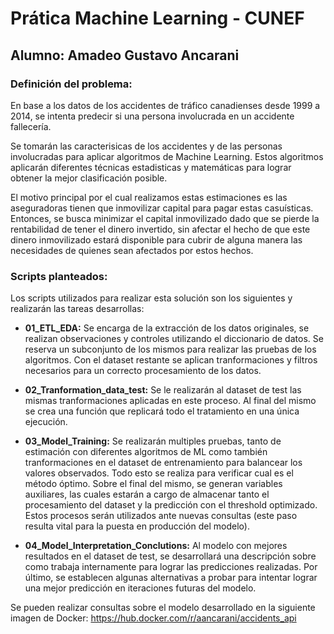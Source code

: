 # Prática Machine Learning - CUNEF

## Alumno: Amadeo Gustavo Ancarani

### Definición del problema:
En base a los datos de los accidentes de tráfico canadienses desde 1999 a 2014, se intenta predecir si una persona involucrada en un accidente fallecería. 

Se tomarán las caracterisicas de los accidentes y de las personas involucradas para aplicar algoritmos de Machine Learning.
Estos algoritmos aplicarán diferentes técnicas estadisticas y matemáticas para lograr obtener la mejor clasificación posible.  

El motivo principal por el cual realizamos estas estimaciones es las aseguradoras tienen que inmovilizar capital para pagar estas casuísticas. Entonces, se busca minimizar el capital inmovilizado dado que se pierde la rentabilidad de tener el dinero invertido, sin afectar el hecho de que este dinero inmovilizado estará disponible para cubrir de alguna manera las necesidades de quienes sean afectados por estos hechos.

### Scripts planteados:

Los scripts utilizados para realizar esta solución son los siguientes y realizarán las tareas desarrollas:

* **01_ETL_EDA:** Se encarga de la extracción de los datos originales, se realizan observaciones y controles utilizando el diccionario de datos. Se reserva un subconjunto de los mismos para realizar las pruebas de los algoritmos. Con el dataset restante se aplican tranformaciones y filtros necesarios para un correcto procesamiento de los datos.  


* **02_Tranformation_data_test:** Se le realizarán al dataset de test las mismas tranformaciones aplicadas en este proceso. Al final del mismo se crea una función que replicará todo el tratamiento en una única ejecución. 
 
 
* **03_Model_Training:** Se realizarán multiples pruebas, tanto de estimación con diferentes algoritmos de ML como también tranformaciones en el dataset de entrenamiento para balancear los valores observados. Todo esto se realiza para verificar cual es el método óptimo. Sobre el final del mismo, se generan variables auxiliares, las cuales estarán a cargo de almacenar tanto el procesamiento del dataset y la predicción con el threshold optimizado. Estos procesos serán utilizados  ante nuevas consultas (este paso resulta vital para la puesta en producción del modelo). 
 
 
* **04_Model_Interpretation_Conclutions:** Al modelo con mejores resultados en el dataset de test, se desarrollará una descripción sobre como trabaja internamente para lograr las predicciones realizadas. Por último, se establecen algunas alternativas a probar para intentar lograr una mejor predicción en iteraciones futuras del modelo.

Se pueden realizar consultas sobre el modelo desarrollado en la siguiente imagen de Docker: https://hub.docker.com/r/aancarani/accidents_api









